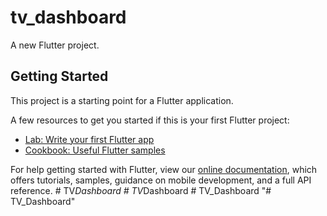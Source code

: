 # tv_dashboard

A new Flutter project.

## Getting Started

This project is a starting point for a Flutter application.

A few resources to get you started if this is your first Flutter project:

- [Lab: Write your first Flutter app](https://flutter.dev/docs/get-started/codelab)
- [Cookbook: Useful Flutter samples](https://flutter.dev/docs/cookbook)

For help getting started with Flutter, view our
[online documentation](https://flutter.dev/docs), which offers tutorials,
samples, guidance on mobile development, and a full API reference.
#   T V _ D a s h b o a r d  
 #   T V _ D a s h b o a r d  
 #   T V _ D a s h b o a r d  
 "# TV_Dashboard" 
